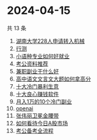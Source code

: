 # 2024-04-15

共 13 条

<!-- BEGIN -->
<!-- 最后更新时间 Mon Apr 15 2024 14:08:20 GMT+0800 (China Standard Time) -->

1. [湖南大学228人申请转入机械](https://www.zhihu.com/search?q=湖南大学228人申请转入机械)
1. [行测](https://www.zhihu.com/search?q=行测)
1. [小语种专业如何好就业](https://www.zhihu.com/search?q=小语种专业如何好就业)
1. [考公资料推荐](https://www.zhihu.com/search?q=考公资料推荐)
1. [兼职副业干什么好](https://www.zhihu.com/search?q=兼职副业干什么好)
1. [高中语文文言文大题如何拿高分](https://www.zhihu.com/search?q=高中语文文言文大题如何拿高分)
1. [十大冷门暴利生意](https://www.zhihu.com/search?q=十大冷门暴利生意)
1. [十大良心赚钱软件](https://www.zhihu.com/search?q=十大良心赚钱软件)
1. [月入1万的10个冷门副业](https://www.zhihu.com/search?q=月入1万的10个冷门副业)
1. [openai](https://www.zhihu.com/search?q=openai)
1. [张伟丽卫冕金腰带](https://www.zhihu.com/search?q=张伟丽卫冕金腰带)
1. [如何看待今日A股市场](https://www.zhihu.com/search?q=如何看待今日A股市场)
1. [考公备考全流程](https://www.zhihu.com/search?q=考公备考全流程)

<!-- END -->
